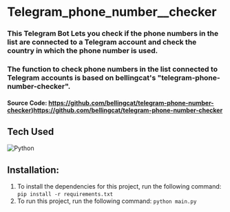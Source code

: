 # Telegram_phone_number__checker
### This Telegram Bot Lets you check if the phone numbers in the list are connected to a Telegram account and check the country in which the phone number is used.
### The function to check phone numbers in the list connected to Telegram accounts is based on bellingcat's "telegram-phone-number-checker".
#### Source Code:  https://github.com/bellingcat/telegram-phone-number-checker)https://github.com/bellingcat/telegram-phone-number-checker


## Tech Used
![Python](https://img.shields.io/badge/python-3670A0?style=for-the-badge&logo=python&logoColor=ffdd54)


## Installation:
1. To install the dependencies for this project, run the following command: `pip install -r requirements.txt`
2. To run this project, run the following command: `python main.py`
